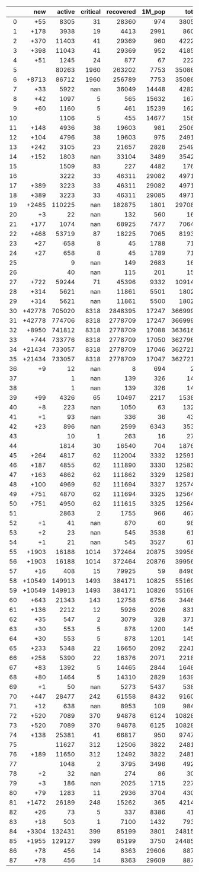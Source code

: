 |    |    new |   active |   critical |   recovered |   1M_pop |   total |
|---:|-------:|---------:|-----------:|------------:|---------:|--------:|
|  0 |    +55 |     8305 |         31 |       28360 |      974 |   38054 |
|  1 |   +178 |     3938 |         19 |        4413 |     2991 |    8605 |
|  2 |   +370 |    11403 |         41 |       29369 |      960 |   42228 |
|  3 |   +398 |    11043 |         41 |       29369 |      952 |   41858 |
|  4 |    +51 |     1245 |         24 |         877 |       67 |    2222 |
|  5 |        |    80263 |       1960 |      263202 |     7753 |  350867 |
|  6 |  +8713 |    86712 |       1960 |      256789 |     7753 |  350867 |
|  7 |    +33 |     5922 |        nan |       36049 |    14448 |   42825 |
|  8 |    +42 |     1097 |          5 |         565 |    15632 |    1670 |
|  9 |    +60 |     1160 |          5 |         461 |    15239 |    1628 |
| 10 |        |     1106 |          5 |         455 |    14677 |    1568 |
| 11 |   +148 |     4936 |         38 |       19603 |      981 |   25064 |
| 12 |   +104 |     4796 |         38 |       19603 |      975 |   24916 |
| 13 |   +242 |     3105 |         23 |       21657 |     2828 |   25495 |
| 14 |   +152 |     1803 |        nan |       33104 |     3489 |   35426 |
| 15 |        |     1509 |         83 |         227 |     4482 |    1765 |
| 16 |        |     3222 |         33 |       46311 |    29082 |   49719 |
| 17 |   +389 |     3223 |         33 |       46311 |    29082 |   49719 |
| 18 |   +389 |     3223 |         33 |       46311 |    29085 |   49719 |
| 19 |  +2485 |   110225 |        nan |      182875 |     1801 |  297083 |
| 20 |     +3 |       22 |        nan |         132 |      560 |     161 |
| 21 |   +177 |     1074 |        nan |       68925 |     7477 |   70645 |
| 22 |   +468 |    53719 |         87 |       18225 |     7065 |   81936 |
| 23 |    +27 |      658 |          8 |          45 |     1788 |     713 |
| 24 |    +27 |      658 |          8 |          45 |     1789 |     713 |
| 25 |        |        9 |        nan |         149 |     2683 |     167 |
| 26 |        |       40 |        nan |         115 |      201 |     155 |
| 27 |   +722 |    59244 |         71 |       45396 |     9332 |  109149 |
| 28 |   +314 |     5621 |        nan |       11861 |     5501 |   18029 |
| 29 |   +314 |     5621 |        nan |       11861 |     5500 |   18029 |
| 30 | +42778 |   705020 |       8318 |     2848395 |    17247 | 3669995 |
| 31 | +42778 |   774706 |       8318 |     2778709 |    17247 | 3669995 |
| 32 |  +8950 |   741812 |       8318 |     2778709 |    17088 | 3636167 |
| 33 |   +744 |   733776 |       8318 |     2778709 |    17050 | 3627961 |
| 34 | +21434 |   733057 |       8318 |     2778709 |    17046 | 3627217 |
| 35 | +21434 |   733057 |       8318 |     2778709 |    17047 | 3627217 |
| 36 |     +9 |       12 |        nan |           8 |      694 |      21 |
| 37 |        |        1 |        nan |         139 |      326 |     143 |
| 38 |        |        1 |        nan |         139 |      326 |     143 |
| 39 |    +99 |     4326 |         65 |       10497 |     2217 |   15386 |
| 40 |     +8 |      223 |        nan |        1050 |       63 |    1328 |
| 41 |     +1 |       93 |        nan |         336 |       36 |     430 |
| 42 |    +23 |      896 |        nan |        2599 |     6343 |    3532 |
| 43 |        |       10 |          1 |         263 |       16 |     273 |
| 44 |        |     1814 |         30 |       16540 |      704 |   18762 |
| 45 |   +264 |     4817 |         62 |      112004 |     3332 |  125911 |
| 46 |   +187 |     4855 |         62 |      111890 |     3330 |  125834 |
| 47 |   +163 |     4862 |         62 |      111862 |     3329 |  125810 |
| 48 |   +100 |     4969 |         62 |      111694 |     3327 |  125747 |
| 49 |   +751 |     4870 |         62 |      111694 |     3325 |  125647 |
| 50 |   +751 |     4950 |         62 |      111615 |     3325 |  125647 |
| 51 |        |     2863 |          2 |        1755 |      966 |    4679 |
| 52 |     +1 |       41 |        nan |         870 |       60 |     987 |
| 53 |     +2 |       23 |        nan |         545 |     3538 |     616 |
| 54 |     +1 |       21 |        nan |         545 |     3527 |     614 |
| 55 |  +1903 |    16188 |       1014 |      372464 |    20875 |  399568 |
| 56 |  +1903 |    16188 |       1014 |      372464 |    20876 |  399568 |
| 57 |    +16 |      408 |         15 |       79925 |       59 |   84967 |
| 58 | +10549 |   149913 |       1493 |      384171 |    10825 |  551696 |
| 59 | +10549 |   149913 |       1493 |      384171 |    10826 |  551696 |
| 60 |   +643 |    21343 |        143 |       12758 |     6756 |   34463 |
| 61 |   +136 |     2212 |         12 |        5926 |     2026 |    8311 |
| 62 |    +35 |      547 |          2 |        3079 |      328 |    3717 |
| 63 |    +30 |      553 |          5 |         878 |     1200 |    1451 |
| 64 |    +30 |      553 |          5 |         878 |     1201 |    1451 |
| 65 |   +233 |     5348 |         22 |       16650 |     2092 |   22414 |
| 66 |   +258 |     5390 |         22 |       16376 |     2071 |   22181 |
| 67 |    +83 |     1392 |          5 |       14465 |     2844 |   16480 |
| 68 |    +80 |     1464 |          5 |       14310 |     2829 |   16397 |
| 69 |     +1 |       50 |        nan |        5273 |     5437 |    5383 |
| 70 |   +447 |    28477 |        242 |       61558 |     8432 |   91608 |
| 71 |    +12 |      638 |        nan |        8953 |      109 |    9842 |
| 72 |   +520 |     7089 |        370 |       94878 |     6124 |  108289 |
| 73 |   +520 |     7089 |        370 |       94878 |     6125 |  108289 |
| 74 |   +138 |    25381 |         41 |       66817 |      950 |   97478 |
| 75 |        |    11627 |        312 |       12506 |     3822 |   24811 |
| 76 |   +189 |    11650 |        312 |       12492 |     3822 |   24811 |
| 77 |        |     1048 |          2 |        3795 |     3496 |    4926 |
| 78 |     +2 |       32 |        nan |         274 |       86 |     306 |
| 79 |     +3 |      186 |        nan |        2025 |     1715 |    2275 |
| 80 |    +79 |     1283 |         11 |        2936 |     3704 |    4304 |
| 81 |  +1472 |    26189 |        248 |       15262 |      365 |   42143 |
| 82 |    +26 |       73 |          5 |         337 |     8386 |     410 |
| 83 |    +18 |      503 |          1 |        7100 |     1432 |    7938 |
| 84 |  +3304 |   132431 |        399 |       85199 |     3801 |  248158 |
| 85 |  +1955 |   129127 |        399 |       85199 |     3750 |  244854 |
| 86 |    +78 |      456 |         14 |        8363 |    29606 |    8875 |
| 87 |    +78 |      456 |         14 |        8363 |    29609 |    8875 |